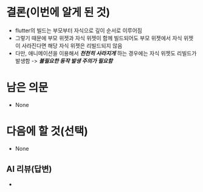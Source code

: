 # 결론(이번에 알게 된 것)
- flutter의 빌드는 부모부터 자식으로 깊이 순서로 이루어짐
- 그렇기 때문에 부모 위젯과 자식 위젯이 함께 빌드되어도 부모 위젯에서 자식 위젯이 사라진다면 해당 자식 위젯은 리빌드되지 않음
- 다만, 애니메이션을 이용해서 ***천천히 사라지게*** 하는 경우에는 자식 위젯도 리빌드가 발생함 -> ***불필요한 동작 발생 주의가 필요함***

# 남은 의문
- None

# 다음에 할 것(선택)
- None



## AI 리뷰(답변)
- 
